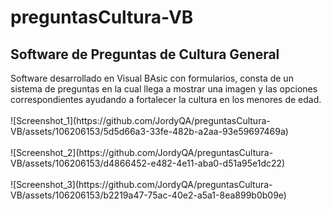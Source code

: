 # preguntasCultura-VB
<h2>Software de Preguntas de Cultura General</h2>
Software desarrollado en Visual BAsic con formularios, consta de un sistema de preguntas en la cual
llega a mostrar una imagen y las opciones correspondientes ayudando a fortalecer la cultura en los menores de edad.
<br>
<br>
![Screenshot_1](https://github.com/JordyQA/preguntasCultura-VB/assets/106206153/5d5d66a3-33fe-482b-a2aa-93e59697469a)
<br>
<br>
![Screenshot_2](https://github.com/JordyQA/preguntasCultura-VB/assets/106206153/d4866452-e482-4e11-aba0-d51a95e1dc22)
<br>
<br>
![Screenshot_3](https://github.com/JordyQA/preguntasCultura-VB/assets/106206153/b2219a47-75ac-40e2-a5a1-8ea899b0b09e)

